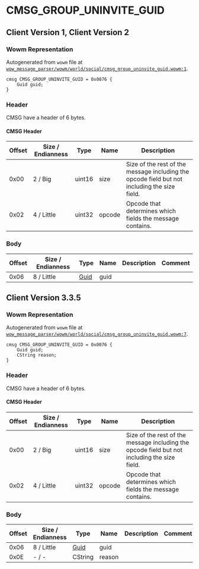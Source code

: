 # CMSG_GROUP_UNINVITE_GUID

## Client Version 1, Client Version 2

### Wowm Representation

Autogenerated from `wowm` file at [`wow_message_parser/wowm/world/social/cmsg_group_uninvite_guid.wowm:1`](https://github.com/gtker/wow_messages/tree/main/wow_message_parser/wowm/world/social/cmsg_group_uninvite_guid.wowm#L1).
```rust,ignore
cmsg CMSG_GROUP_UNINVITE_GUID = 0x0076 {
    Guid guid;
}
```
### Header

CMSG have a header of 6 bytes.

#### CMSG Header

| Offset | Size / Endianness | Type   | Name   | Description |
| ------ | ----------------- | ------ | ------ | ----------- |
| 0x00   | 2 / Big           | uint16 | size   | Size of the rest of the message including the opcode field but not including the size field.|
| 0x02   | 4 / Little        | uint32 | opcode | Opcode that determines which fields the message contains.|

### Body

| Offset | Size / Endianness | Type | Name | Description | Comment |
| ------ | ----------------- | ---- | ---- | ----------- | ------- |
| 0x06 | 8 / Little | [Guid](../types/packed-guid.md) | guid |  |  |

## Client Version 3.3.5

### Wowm Representation

Autogenerated from `wowm` file at [`wow_message_parser/wowm/world/social/cmsg_group_uninvite_guid.wowm:7`](https://github.com/gtker/wow_messages/tree/main/wow_message_parser/wowm/world/social/cmsg_group_uninvite_guid.wowm#L7).
```rust,ignore
cmsg CMSG_GROUP_UNINVITE_GUID = 0x0076 {
    Guid guid;
    CString reason;
}
```
### Header

CMSG have a header of 6 bytes.

#### CMSG Header

| Offset | Size / Endianness | Type   | Name   | Description |
| ------ | ----------------- | ------ | ------ | ----------- |
| 0x00   | 2 / Big           | uint16 | size   | Size of the rest of the message including the opcode field but not including the size field.|
| 0x02   | 4 / Little        | uint32 | opcode | Opcode that determines which fields the message contains.|

### Body

| Offset | Size / Endianness | Type | Name | Description | Comment |
| ------ | ----------------- | ---- | ---- | ----------- | ------- |
| 0x06 | 8 / Little | [Guid](../types/packed-guid.md) | guid |  |  |
| 0x0E | - / - | CString | reason |  |  |

